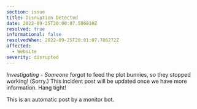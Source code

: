 ```yaml
---
section: issue
title: Disruption Detected
date: 2022-09-25T20:00:07.506810Z
resolved: true
informational: false
resolvedWhen: 2022-09-25T20:01:07.786272Z
affected:
  - Website
severity: disrupted
---
```

*Investigating* - _Someone_ forgot to feed the plot bunnies, so they stopped working! (Sorry.) This incident post will be updated once we have more information. Hang tight!

This is an automatic post by a monitor bot.
        